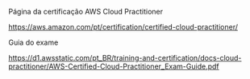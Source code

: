 Página da certificação AWS Cloud Practitioner

<https://aws.amazon.com/pt/certification/certified-cloud-practitioner/>


Guia do exame

<https://d1.awsstatic.com/pt_BR/training-and-certification/docs-cloud-practitioner/AWS-Certified-Cloud-Practitioner_Exam-Guide.pdf>

